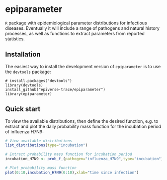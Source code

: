 # epiparameter
`R` package with epidemiological parameter distributions for infectious diseases. Eventually it will include a range of pathogens and natural history processes, as well as functions to extract parameters from reported statistics.

## Installation

The easiest way to install the development version of `epiparameter` is to use the `devtools` package:

```
# install.packages("devtools")
library(devtools)
install_github("epiverse-trace/epiparameter")
library(epiparameter)
```

## Quick start

To view the available distributions, then define the desired function, e.g. to extract and plot the daily probability mass function for the incubation period of influenza H7N9:

```r
# View available distributions
list_distributions(type="incubation")

# Extract probability mass function for incubation period
incubation_H7N9 <- prob_f_(pathogen="influenza_H7N9",type="incubation")

# Plot probability mass function
plot(0:10,incubation_H7N9(0:10),xlab="time since infection")
```
